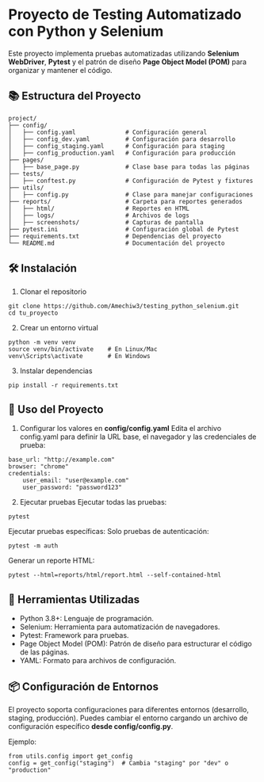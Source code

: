 
# Proyecto de Testing Automatizado con Python y Selenium

Este proyecto implementa pruebas automatizadas utilizando **Selenium WebDriver**, **Pytest** y el patrón de diseño **Page Object Model (POM)** para organizar y mantener el código.

## 📚 Estructura del Proyecto

```
project/
├── config/
│   ├── config.yaml              # Configuración general
│   ├── config_dev.yaml          # Configuración para desarrollo
│   ├── config_staging.yaml      # Configuración para staging
│   ├── config_production.yaml   # Configuración para producción
├── pages/
│   ├── base_page.py             # Clase base para todas las páginas
├── tests/
│   ├── conftest.py              # Configuración de Pytest y fixtures
├── utils/
│   ├── config.py                # Clase para manejar configuraciones
├── reports/                     # Carpeta para reportes generados
│   ├── html/                    # Reportes en HTML
│   ├── logs/                    # Archivos de logs
│   ├── screenshots/             # Capturas de pantalla
├── pytest.ini                   # Configuración global de Pytest
├── requirements.txt             # Dependencias del proyecto
└── README.md                    # Documentación del proyecto
```
## 🛠️ Instalación
1.  Clonar el repositorio
```plaintext
git clone https://github.com/Amechiw3/testing_python_selenium.git
cd tu_proyecto
```
2. Crear un entorno virtual
```plaintext
python -m venv venv
source venv/bin/activate    # En Linux/Mac
venv\Scripts\activate       # En Windows
 ```
3. Instalar dependencias
```plaintext
pip install -r requirements.txt
```

## 🚀 Uso del Proyecto
1. Configurar los valores en **config/config.yaml**
Edita el archivo config.yaml para definir la URL base, el navegador y las credenciales de prueba:
```plaintext
base_url: "http://example.com"
browser: "chrome"
credentials:
	user_email: "user@example.com"
	user_password: "password123"
```
2. Ejecutar pruebas
Ejecutar todas las pruebas:
```plaintext
pytest
```

Ejecutar pruebas específicas:
Solo pruebas de autenticación:
```
pytest -m auth
```
Generar un reporte HTML:
```
pytest --html=reports/html/report.html --self-contained-html
```

## 🧰 Herramientas Utilizadas
- Python 3.8+: Lenguaje de programación.
- Selenium: Herramienta para automatización de navegadores.
- Pytest: Framework para pruebas.
- Page Object Model (POM): Patrón de diseño para estructurar el código de las páginas.
- YAML: Formato para archivos de configuración.

## 📦 Configuración de Entornos
El proyecto soporta configuraciones para diferentes entornos (desarrollo, staging, producción). Puedes cambiar el entorno cargando un archivo de configuración específico **desde config/config.py**.

Ejemplo:
```
from utils.config import get_config
config = get_config("staging")  # Cambia "staging" por "dev" o "production"
```
